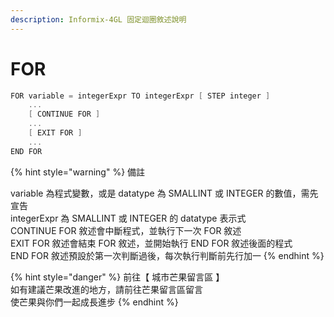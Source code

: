 ```yaml
---
description: Informix-4GL 固定迴圈敘述說明
---
```


# FOR

```objectivec
FOR variable = integerExpr TO integerExpr [ STEP integer ]
    ...
    [ CONTINUE FOR ]
    ...
    [ EXIT FOR ]
    ...
END FOR
```

{% hint style="warning" %}
備註

variable  為程式變數，或是  datatype  為  SMALLINT  或  INTEGER  的數值，需先宣告\
integerExpr  為  SMALLINT  或  INTEGER  的  datatype  表示式\
CONTINUE FOR  敘述會中斷程式，並執行下一次  FOR  敘述\
EXIT FOR  敘述會結束  FOR  敘述，並開始執行  END FOR  敘述後面的程式\
END FOR  敘述預設於第一次判斷過後，每次執行判斷前先行加一
{% endhint %}

{% hint style="danger" %}
前往【 城市芒果留言區 】\
如有建議芒果改進的地方，請前往芒果留言區留言\
使芒果與你們一起成長進步
{% endhint %}
